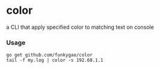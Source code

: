# color
a CLI that apply specified color to matching text on console

### Usage

    go get github.com/funkygao/color
    tail -f my.log | color -s 192.68.1.1
